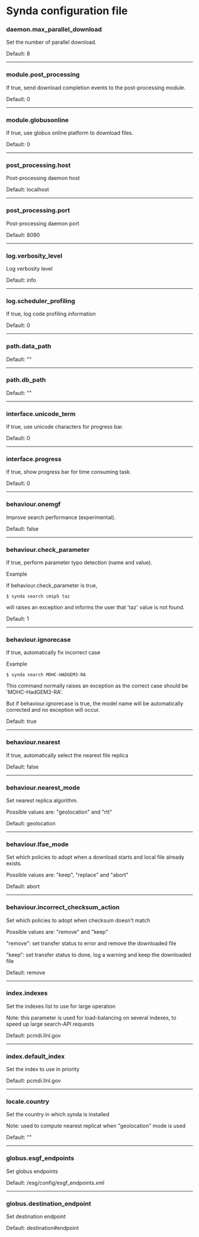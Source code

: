 # Synda configuration file

### daemon.max_parallel_download

Set the number of parallel download.

Default: 8

--------------------------------------------------------

### module.post_processing

If true, send download completion events to the post-processing module.

Default: 0

--------------------------------------------------------

### module.globusonline

If true, use globus online platform to download files.

Default: 0

--------------------------------------------------------

### post_processing.host

Post-processing daemon host

Default: localhost

--------------------------------------------------------

### post_processing.port

Post-processing daemon port

Default: 8090

--------------------------------------------------------

### log.verbosity_level

Log verbosity level

Default: info

--------------------------------------------------------

### log.scheduler_profiling

If true, log code profiling information

Default: 0

--------------------------------------------------------

### path.data_path


Default: ""

--------------------------------------------------------

### path.db_path

Default: ""

--------------------------------------------------------

### interface.unicode_term

If true, use unicode characters for progress bar.

Default: 0

--------------------------------------------------------

### interface.progress

If true, show progress bar for time consuming task.

Default: 0

--------------------------------------------------------

### behaviour.onemgf

Improve search performance (experimental).

Default: false

--------------------------------------------------------

### behaviour.check_parameter

If true, perform parameter typo detection (name and value).

Example

If behaviour.check_parameter is true,

    $ synda search cmip5 taz

will raises an exception and informs the user that 'taz' value is not found.

Default: 1

--------------------------------------------------------

### behaviour.ignorecase

If true, automatically fix incorrect case

Example

    $ synda search MOHC-HADGEM3-RA

This command normally raises an exception as the correct case should be 'MOHC-HadGEM3-RA'.

But if behaviour.ignorecase is true, the model name will be automatically corrected and no exception will occur.

Default: true

--------------------------------------------------------

### behaviour.nearest

If true, automatically select the nearest file replica

Default: false

--------------------------------------------------------

### behaviour.nearest_mode

Set nearest replica algorithm.

Possible values are: "geolocation" and "rtt"

Default: geolocation

--------------------------------------------------------

### behaviour.lfae_mode

Set which policies to adopt when a download starts and local file already exists.

Possible values are: "keep", "replace" and "abort"

Default: abort

--------------------------------------------------------

### behaviour.incorrect_checksum_action

Set which policies to adopt when checksum doesn't match

Possible values are: "remove" and "keep"

"remove": set transfer status to error and remove the downloaded file

"keep": set transfer status to done, log a warning and keep the downloaded file

Default: remove

--------------------------------------------------------

### index.indexes

Set the indexes list to use for large operation

Note: this parameter is used for load-balancing on several indexes, to speed up large search-API requests

Default: pcmdi.llnl.gov

--------------------------------------------------------

### index.default_index

Set the index to use in priority

Default: pcmdi.llnl.gov

--------------------------------------------------------

### locale.country

Set the country in which synda is installed

Note: used to compute nearest replicat when "geolocation" mode is used

Default: ""

--------------------------------------------------------

### globus.esgf_endpoints

Set globus endpoints

Default: /esg/config/esgf_endpoints.xml

--------------------------------------------------------

### globus.destination_endpoint

Set destination endpoint

Default: destination#endpoint
